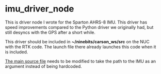 # imu_driver_node
This is driver node I wrote for the Sparton AHRS-8 IMU. This driver has speed improvements compared to the Python driver we originally had, but still desyncs with the GPS after a short while.

This driver should be included in **~/ninebits/carson_ws/src** on the NUC with the RTK code. The launch file there already launches this code when it is included.

[The main source file](./src/driver_node/src/compass.cpp) needs to be modified to take the path to the IMU as an argument instead of being hardcoded.
